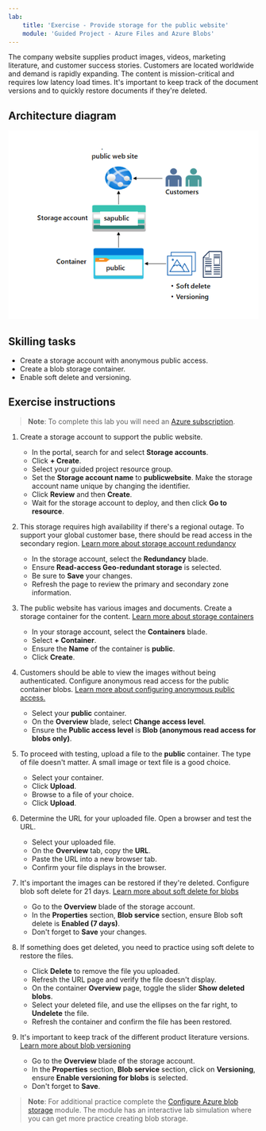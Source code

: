 ```yaml
---
lab:
    title: 'Exercise - Provide storage for the public website'
    module: 'Guided Project - Azure Files and Azure Blobs'
---
```


The company website supplies product images, videos, marketing literature, and customer success stories. Customers are located worldwide and demand is rapidly expanding. The content is mission-critical and requires low latency load times. It's important to keep track of the document versions and to quickly restore documents if they're deleted.

## Architecture diagram

![Diagram with one storage account and one blob container.](../Media/task-2.png)

## Skilling tasks
- Create a storage account with anonymous public access.
- Create a blob storage container.
- Enable soft delete and versioning.


## Exercise instructions

>**Note**: To complete this lab you will need an [Azure subscription](https://azure.microsoft.com/free/).

1. Create a storage account to support the public website.

    - In the portal, search for and select **Storage accounts**.  
    - Click **+ Create**. 
    - Select your guided project resource group.  
    - Set the **Storage account name** to **publicwebsite<xxxx>**. Make the storage account name unique by changing the **<xxxx>** identifier.  
    - Click **Review** and then **Create**.
    - Wait for the storage account to deploy, and then click **Go to resource**.
         
     
1. This storage requires high availability if there's a regional outage. To support your global customer base, there should be read access in the secondary region. [Learn more about storage account redundancy](https://learn.microsoft.com//azure/storage/common/storage-redundancy)

    - In the storage account, select the **Redundancy** blade. 
    - Ensure **Read-access Geo-redundant storage** is selected.
    - Be sure to **Save** your changes.
    - Refresh the page to review the primary and secondary zone information. 


1. The public website has various images and documents. Create a storage container for the content. [Learn more about storage containers](https://learn.microsoft.com/azure/storage/blobs/storage-blobs-introduction#containers)
    - In your storage account, select the **Containers** blade. 
    - Select **+ Container**. 
    - Ensure the **Name** of the container is **public**. 
    - Click **Create**. 
    

1. Customers should be able to view the images without being authenticated. Configure anonymous read access for the public container blobs.  [Learn more about configuring anonymous public access.](https://learn.microsoft.com/azure/storage/blobs/anonymous-read-access-configure?tabs=portal)
    - Select your **public** container. 
    - On the **Overview** blade, select **Change access level**. 
    - Ensure the **Public access level** is **Blob (anonymous read access for blobs only)**.
    
1. To proceed with testing, upload a file to the **public** container. The type of file doesn't matter. A small image or text file is a good choice.  
    - Select your container.
    - Click **Upload**. 
    - Browse to a file of your choice. 
    - Click **Upload**. 

1. Determine the URL for your uploaded file. Open a browser and test the URL. 
    - Select your uploaded file.
    - On the **Overview** tab, copy the **URL**.
    - Paste the URL into a new browser tab.
    - Confirm your file displays in the browser. 

1. It's important the images can be restored if they're deleted. Configure blob soft delete for 21 days. [Learn more about soft delete for blobs](https://learn.microsoft.com/azure/storage/blobs/soft-delete-blob-overview)
    - Go to the **Overview** blade of the storage account.
    - In the **Properties** section, **Blob service** section, ensure Blob soft delete is **Enabled (7 days)**.
    - Don't forget to **Save** your changes. 

1. If something does get deleted, you need to practice using soft delete to restore the files.
    - Click **Delete** to remove the file you uploaded.
    - Refresh the URL page and verify the file doesn't display. 
    - On the container **Overview** page, toggle the slider **Show deleted blobs**. 
    - Select your deleted file, and use the ellipses on the far right, to **Undelete** the file. 
    - Refresh the container and confirm the file has been restored.     

    
1. It's important to keep track of the different product literature versions. [Learn more about blob versioning](https://learn.microsoft.com/azure/storage/blobs/versioning-overview)
    - Go to the **Overview** blade of the storage account.
    - In the **Properties** section, **Blob service** section, click on **Versioning**, ensure **Enable versioning for blobs** is selected.
    - Don't forget to **Save**.

    
>**Note**: For additional practice complete the [Configure Azure blob storage](https://learn.microsoft.com/training/modules/configure-blob-storage/) module. The module has an interactive lab simulation where you can get more practice creating blob storage. 
